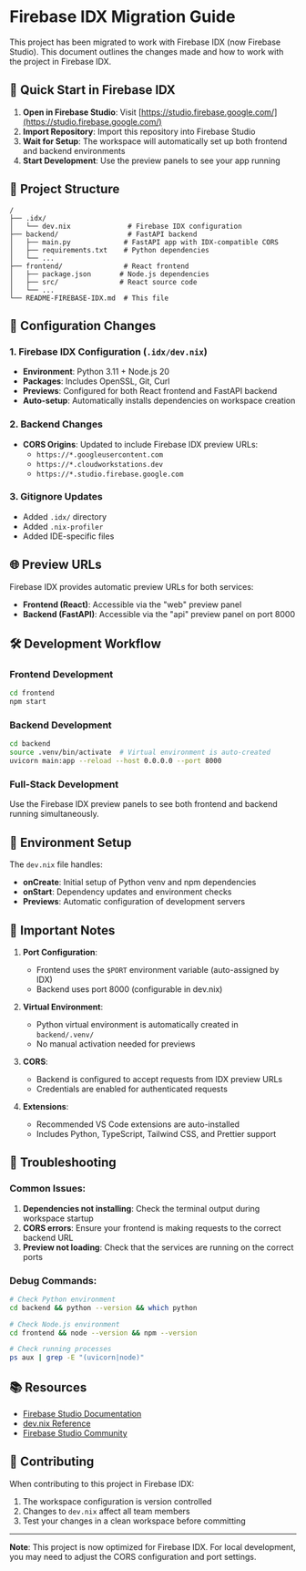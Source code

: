 # Firebase IDX Migration Guide

This project has been migrated to work with Firebase IDX (now Firebase Studio). This document outlines the changes made and how to work with the project in Firebase IDX.

## 🚀 Quick Start in Firebase IDX

1. **Open in Firebase Studio**: Visit [https://studio.firebase.google.com/](https://studio.firebase.google.com/)
2. **Import Repository**: Import this repository into Firebase Studio
3. **Wait for Setup**: The workspace will automatically set up both frontend and backend environments
4. **Start Development**: Use the preview panels to see your app running

## 📁 Project Structure

```
/
├── .idx/
│   └── dev.nix              # Firebase IDX configuration
├── backend/                 # FastAPI backend
│   ├── main.py             # FastAPI app with IDX-compatible CORS
│   ├── requirements.txt    # Python dependencies
│   └── ...
├── frontend/               # React frontend
│   ├── package.json       # Node.js dependencies
│   ├── src/               # React source code
│   └── ...
└── README-FIREBASE-IDX.md  # This file
```

## 🔧 Configuration Changes

### 1. Firebase IDX Configuration (`.idx/dev.nix`)

- **Environment**: Python 3.11 + Node.js 20
- **Packages**: Includes OpenSSL, Git, Curl
- **Previews**: Configured for both React frontend and FastAPI backend
- **Auto-setup**: Automatically installs dependencies on workspace creation

### 2. Backend Changes

- **CORS Origins**: Updated to include Firebase IDX preview URLs:
  - `https://*.googleusercontent.com`
  - `https://*.cloudworkstations.dev`
  - `https://*.studio.firebase.google.com`

### 3. Gitignore Updates

- Added `.idx/` directory
- Added `.nix-profiler`
- Added IDE-specific files

## 🌐 Preview URLs

Firebase IDX provides automatic preview URLs for both services:

- **Frontend (React)**: Accessible via the "web" preview panel
- **Backend (FastAPI)**: Accessible via the "api" preview panel on port 8000

## 🛠 Development Workflow

### Frontend Development
```bash
cd frontend
npm start
```

### Backend Development
```bash
cd backend
source .venv/bin/activate  # Virtual environment is auto-created
uvicorn main:app --reload --host 0.0.0.0 --port 8000
```

### Full-Stack Development
Use the Firebase IDX preview panels to see both frontend and backend running simultaneously.

## 🔄 Environment Setup

The `dev.nix` file handles:

- **onCreate**: Initial setup of Python venv and npm dependencies
- **onStart**: Dependency updates and environment checks
- **Previews**: Automatic configuration of development servers

## 🚨 Important Notes

1. **Port Configuration**: 
   - Frontend uses the `$PORT` environment variable (auto-assigned by IDX)
   - Backend uses port 8000 (configurable in dev.nix)

2. **Virtual Environment**: 
   - Python virtual environment is automatically created in `backend/.venv/`
   - No manual activation needed for previews

3. **CORS**: 
   - Backend is configured to accept requests from IDX preview URLs
   - Credentials are enabled for authenticated requests

4. **Extensions**: 
   - Recommended VS Code extensions are auto-installed
   - Includes Python, TypeScript, Tailwind CSS, and Prettier support

## 🐛 Troubleshooting

### Common Issues:

1. **Dependencies not installing**: Check the terminal output during workspace startup
2. **CORS errors**: Ensure your frontend is making requests to the correct backend URL
3. **Preview not loading**: Check that the services are running on the correct ports

### Debug Commands:

```bash
# Check Python environment
cd backend && python --version && which python

# Check Node.js environment  
cd frontend && node --version && npm --version

# Check running processes
ps aux | grep -E "(uvicorn|node)"
```

## 📚 Resources

- [Firebase Studio Documentation](https://developers.google.com/idx)
- [dev.nix Reference](https://developers.google.com/idx/guides/devnix-reference)
- [Firebase Studio Community](https://community.firebasestudio.dev/)

## 🤝 Contributing

When contributing to this project in Firebase IDX:

1. The workspace configuration is version controlled
2. Changes to `dev.nix` affect all team members
3. Test your changes in a clean workspace before committing

---

**Note**: This project is now optimized for Firebase IDX. For local development, you may need to adjust the CORS configuration and port settings.